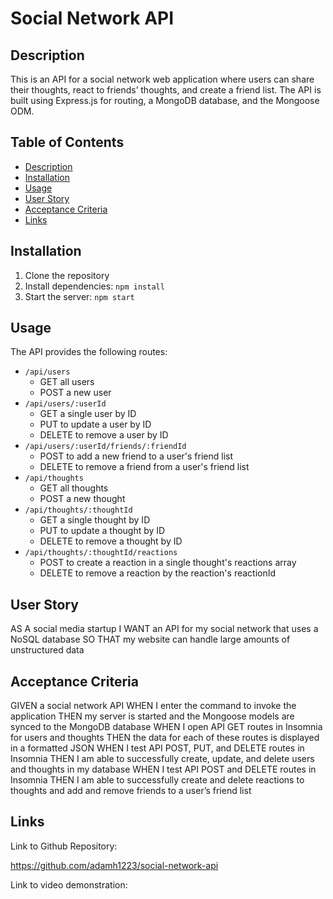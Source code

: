 # Social Network API

## Description

This is an API for a social network web application where users can share their thoughts, react to friends’ thoughts, and create a friend list. The API is built using Express.js for routing, a MongoDB database, and the Mongoose ODM.

## Table of Contents

- [Description](#description)
- [Installation](#installation)
- [Usage](#usage)
- [User Story](#user-story)
- [Acceptance Criteria](#acceptance-criteria)
- [Links](#link-to-github-repository)

## Installation

1. Clone the repository
2. Install dependencies: `npm install`
3. Start the server: `npm start`

## Usage

The API provides the following routes:

- `/api/users`
  - GET all users
  - POST a new user
- `/api/users/:userId`
  - GET a single user by ID
  - PUT to update a user by ID
  - DELETE to remove a user by ID
- `/api/users/:userId/friends/:friendId`
  - POST to add a new friend to a user's friend list
  - DELETE to remove a friend from a user's friend list
- `/api/thoughts`
  - GET all thoughts
  - POST a new thought
- `/api/thoughts/:thoughtId`
  - GET a single thought by ID
  - PUT to update a thought by ID
  - DELETE to remove a thought by ID
- `/api/thoughts/:thoughtId/reactions`
  - POST to create a reaction in a single thought's reactions array
  - DELETE to remove a reaction by the reaction's reactionId

## User Story

AS A social media startup
I WANT an API for my social network that uses a NoSQL database
SO THAT my website can handle large amounts of unstructured data

## Acceptance Criteria

GIVEN a social network API
WHEN I enter the command to invoke the application
THEN my server is started and the Mongoose models are synced to the MongoDB database
WHEN I open API GET routes in Insomnia for users and thoughts
THEN the data for each of these routes is displayed in a formatted JSON
WHEN I test API POST, PUT, and DELETE routes in Insomnia
THEN I am able to successfully create, update, and delete users and thoughts in my database
WHEN I test API POST and DELETE routes in Insomnia
THEN I am able to successfully create and delete reactions to thoughts and add and remove friends to a user’s friend list

## Links

Link to Github Repository:

https://github.com/adamh1223/social-network-api

Link to video demonstration:
